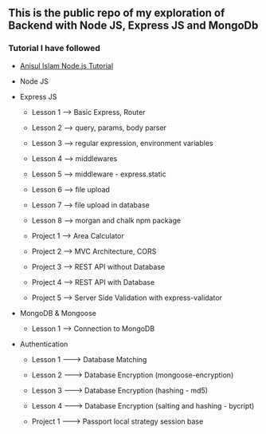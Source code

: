 ## This is the public repo of my exploration of Backend with Node JS, Express JS and MongoDb

### Tutorial I have followed
- [Anisul Islam Node.js Tutorial](https://www.youtube.com/playlist?list=PLgH5QX0i9K3r6ZGeyFnSv_YDxVON2P85m)

- Node JS
- Express JS
     - Lesson 1 --> Basic Express, Router
     - Lesson 2 --> query, params, body parser
     - Lesson 3 --> regular expression, environment variables
     - Lesson 4 --> middlewares
     - Lesson 5 --> middleware - express.static
     - Lesson 6 --> file upload
     - Lesson 7 --> file upload in database
     - Lesson 8 --> morgan and chalk npm package

     - Project 1 --> Area Calculator
     - Project 2 --> MVC Architecture, CORS
     - Project 3 --> REST API without Database
     - Project 4 --> REST API with Database
     - Project 5 --> Server Side Validation with express-validator

- MongoDB & Mongoose
     - Lesson 1 --> Connection to MongoDB

- Authentication
     - Lesson 1 ---> Database Matching
     - Lesson 2 ---> Database Encryption (mongoose-encryption)
     - Lesson 3 ---> Database Encryption (hashing - md5)
     - Lesson 4 ---> Database Encryption (salting and hashing - bycript)

     - Project 1 ---> Passport local strategy session base